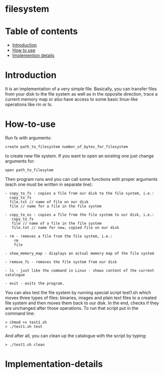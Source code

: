 # filesystem

# Table of contents

* [Introduction](https://github.com/culring/filesystem/blob/master/README.md#introduction)
* [How to use](https://github.com/culring/filesystem/blob/master/README.md#how-to-use)
* [Implemention details](https://github.com/culring/filesystem/blob/master/README.md#implementation-details)

# Introduction

It is an implementation of a very simple file. Basically, you can transfer files from your disk to the file system as well as in the opposite direction, trace a current memory map or also have access to some basic linux-like operations like rm or ls.

# How-to-use

Run fs with arguments:
	
	create path_to_filesystem number_of_bytes_for_filesystem
	
to create new file system. If you want to open an existing one just change arguments for:

	open path_to_filesytem 
	
Then program runs and you can call some functions with proper arguments (each one must be written in separate line):

	- copy_to_fs - copies a file from our disk to the file system, i.e.:
	  copy_to_fs 
	  file.txt // name of file on our disk
	  file // name for a file in the file system

	- copy_to_os - copies a file from the file system to our disk, i.e.:
	   copy_to_fs
	   file // name of a file in the file system
	   file.txt // name for new, copied file on our disk

	- rm - removes a file from the file system, i.e.:
		rm
		file

	- show_memory_map - displays an actual memory map of the file system

	- remove_fs - removes the file system from our disk

	- ls - just like the command in Linux - shows content of the current catalogue

	- exit - exits the program.
  
You can also test the file system by running special script test1.sh which moves three types of files: binaries, images and plain text files to a created file system and then moves them back to our disk. In the end, checks if they are unchanged after those operations. To run that script put in the command line:

	> chmod +x test1.sh
	> ./test1.sh test
	
And after all, you can clean up the catalogue with the script by typing:

	> ./test1.sh clean

# Implementation-details
